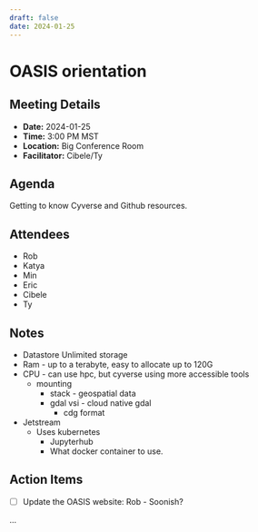 ```yaml
---
draft: false
date: 2024-01-25
---
```


# OASIS orientation

## Meeting Details
- **Date:** 2024-01-25
- **Time:** 3:00 PM MST
- **Location:** Big Conference Room
- **Facilitator:** Cibele/Ty

## Agenda
Getting to know Cyverse and Github resources.

<!-- more -->

## Attendees
- Rob
- Katya
- Min
- Eric
- Cibele
- Ty

## Notes
- Datastore Unlimited storage
- Ram - up to a terabyte, easy to allocate up to 120G
- CPU - can use hpc, but cyverse using more accessible tools
	- mounting
		- stack - geospatial data
		- gdal vsi - cloud native gdal
			- cdg format
- Jetstream
	- Uses kubernetes
		- Jupyterhub
		- What docker container to use.

## Action Items
- [ ] Update the OASIS website: Rob - Soonish?

...
